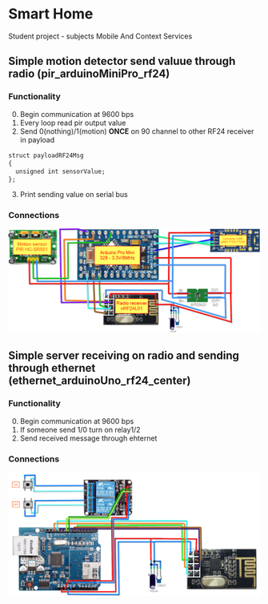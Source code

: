 # Smart Home
Student project - subjects Mobile And Context Services
## Simple motion detector send valuue through radio (pir_arduinoMiniPro_rf24)
### Functionality
0. Begin communication at 9600 bps
1. Every loop read pir output value
2. Send 0(nothing)/1(motion) **ONCE** on 90 channel to other RF24 receiver in payload
```
struct payloadRF24Msg 
{
  unsigned int sensorValue;
};
```
3. Print sending value on serial bus
### Connections
![Alt text](pir_arduinoMiniPro_rf24/connections.png?raw=true "Connections")

## Simple server receiving on radio and sending through ethernet (ethernet_arduinoUno_rf24_center)
### Functionality
0. Begin communication at 9600 bps
1. If someone send 1/0 turn on relay1/2 
2. Send received message through ehternet

### Connections
![Alt text](ethernet_arduinoUno_rf24_center/connections.png?raw=true "Connections")
